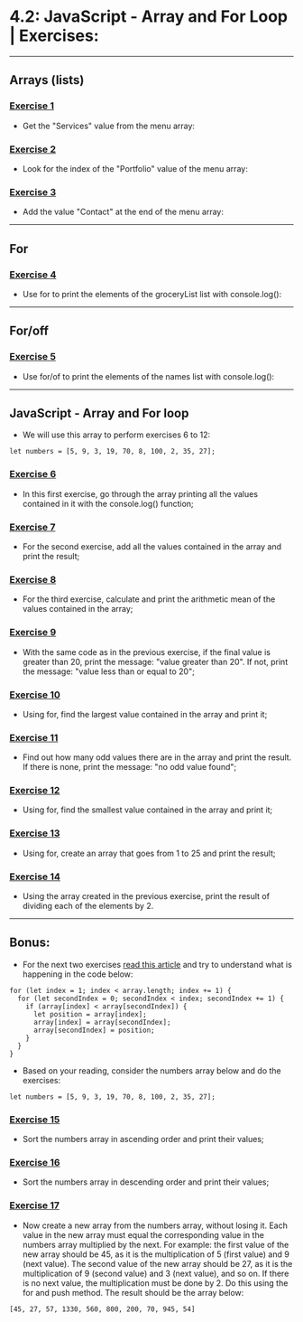 # 4.2: JavaScript - Array and For Loop | Exercises:

---

## Arrays (lists)

### [Exercise 1](./exercise_1/script.js)

-   Get the "Services" value from the menu array:

### [Exercise 2](./exercise_2/script.js)

-   Look for the index of the "Portfolio" value of the menu array:

### [Exercise 3](./exercise_3/script.js)

-   Add the value "Contact" at the end of the menu array:

---

## For

### [Exercise 4](./exercise_4/script.js)

-   Use for to print the elements of the groceryList list with console.log():

---

## For/off

### [Exercise 5](./exercise_5/script.js)

-   Use for/of to print the elements of the names list with console.log():

---

## JavaScript - Array and For loop

-   We will use this array to perform exercises 6 to 12:

```
let numbers = [5, 9, 3, 19, 70, 8, 100, 2, 35, 27];
```

### [Exercise 6](./exercise_6/script.js)

-   In this first exercise, go through the array printing all the values ​​contained in it with the console.log() function;

### [Exercise 7](./exercise_7/script.js)

-   For the second exercise, add all the values ​​contained in the array and print the result;

### [Exercise 8](./exercise_8/script.js)

-   For the third exercise, calculate and print the arithmetic mean of the values ​​contained in the array;

### [Exercise 9](./exercise_9/script.js)

-   With the same code as in the previous exercise, if the final value is greater than 20, print the message: "value greater than 20". If not, print the message: "value less than or equal to 20";

### [Exercise 10](./exercise_10/script.js)

-   Using for, find the largest value contained in the array and print it;

### [Exercise 11](./exercise_11/script.js)

-   Find out how many odd values ​​there are in the array and print the result. If there is none, print the message: "no odd value found";

### [Exercise 12](./exercise_12/script.js)

-   Using for, find the smallest value contained in the array and print it;

### [Exercise 13](./exercise_13/script.js)

-   Using for, create an array that goes from 1 to 25 and print the result;

### [Exercise 14](./exercise_14/script.js)

-   Using the array created in the previous exercise, print the result of dividing each of the elements by 2.

---

## Bonus:

-   For the next two exercises [read this article](http://devfuria.com.br/logica-de-programacao/introducao-ao-algoritmo-de-ordenacao-bubble-sort/) and try to understand what is happening in the code below:

```
for (let index = 1; index < array.length; index += 1) {
  for (let secondIndex = 0; secondIndex < index; secondIndex += 1) {
    if (array[index] < array[secondIndex]) {
      let position = array[index];
      array[index] = array[secondIndex];
      array[secondIndex] = position;
    }
  }
}
```

-   Based on your reading, consider the numbers array below and do the exercises:

```
let numbers = [5, 9, 3, 19, 70, 8, 100, 2, 35, 27];
```

### [Exercise 15](./exercise_15/script.js)

-   Sort the numbers array in ascending order and print their values;

### [Exercise 16](./exercise_16/script.js)

-   Sort the numbers array in descending order and print their values;

### [Exercise 17](./exercise_17/script.js)

-   Now create a new array from the numbers array, without losing it. Each value in the new array must equal the corresponding value in the numbers array multiplied by the next. For example: the first value of the new array should be 45, as it is the multiplication of 5 (first value) and 9 (next value). The second value of the new array should be 27, as it is the multiplication of 9 (second value) and 3 (next value), and so on. If there is no next value, the multiplication must be done by 2. Do this using the for and push method. The result should be the array below:

```
[45, 27, 57, 1330, 560, 800, 200, 70, 945, 54]
```

